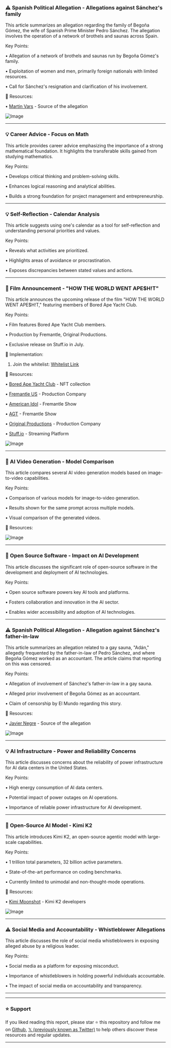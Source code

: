 ### ⚠️  Spanish Political Allegation -  Allegations against Sánchez's family

This article summarizes an allegation regarding the family of Begoña Gómez, the wife of Spanish Prime Minister Pedro Sánchez.  The allegation involves the operation of a network of brothels and saunas across Spain.

Key Points:

• Allegation of a network of brothels and saunas run by Begoña Gómez's family.


• Exploitation of women and men, primarily foreign nationals with limited resources.


• Call for Sánchez's resignation and clarification of his involvement.


🔗 Resources:

• [Martin Vars](https://x.com/martinvars) - Source of the allegation

![Image](https://pbs.twimg.com/amplify_video_thumb/1943545113688322048/img/2i8YHXRsRZsZRF3j.jpg)


---

### 💡  Career Advice -  Focus on Math

This article provides career advice emphasizing the importance of a strong mathematical foundation.  It highlights the transferable skills gained from studying mathematics.

Key Points:

• Develops critical thinking and problem-solving skills.


• Enhances logical reasoning and analytical abilities.


• Builds a strong foundation for project management and entrepreneurship.



---

### 💡  Self-Reflection - Calendar Analysis

This article suggests using one's calendar as a tool for self-reflection and understanding personal priorities and values.


Key Points:

• Reveals what activities are prioritized.


• Highlights areas of avoidance or procrastination.


• Exposes discrepancies between stated values and actions.



---

### 🚀  Film Announcement -  "HOW THE WORLD WENT APE$H!T"

This article announces the upcoming release of the film "HOW THE WORLD WENT APE$H!T," featuring members of Bored Ape Yacht Club.


Key Points:

• Film features Bored Ape Yacht Club members.


• Production by Fremantle, Original Productions.


• Exclusive release on Stuff.io in July.


🚀 Implementation:

1. Join the whitelist: [Whitelist Link](http://bit.ly/44ACC2s)


🔗 Resources:

• [Bored Ape Yacht Club](https://x.com/BoredApeYC) - NFT collection


• [Fremantle US](https://x.com/FremantleUS) - Production Company


• [American Idol](https://x.com/AmericanIdol) - Fremantle Show


• [AGT](https://x.com/AGT) - Fremantle Show


• [Original Productions](https://x.com/OriginalProds) - Production Company


• [Stuff.io](https://x.com/stuff_io) - Streaming Platform


![Image](https://pbs.twimg.com/amplify_video_thumb/1943555246543798272/img/OdSTMbW0sSKETbtB.jpg)


---

### 🤖  AI Video Generation - Model Comparison

This article compares several AI video generation models based on image-to-video capabilities.


Key Points:

• Comparison of various models for image-to-video generation.


• Results shown for the same prompt across multiple models.


• Visual comparison of the generated videos.


🔗 Resources:


![Image](https://pbs.twimg.com/ext_tw_video_thumb/1943719612752793600/pu/img/CEb9znJQjbI_V-vk.jpg)


---

### 🤖 Open Source Software -  Impact on AI Development

This article discusses the significant role of open-source software in the development and deployment of AI technologies.


Key Points:

• Open source software powers key AI tools and platforms.


• Fosters collaboration and innovation in the AI sector.


• Enables wider accessibility and adoption of AI technologies.



---

### ⚠️  Spanish Political Allegation -  Allegation against Sánchez's father-in-law

This article summarizes an allegation related to a gay sauna, "Adán," allegedly frequented by the father-in-law of Pedro Sánchez, and where Begoña Gómez worked as an accountant.  The article claims that reporting on this was censored.


Key Points:

• Allegation of involvement of Sánchez's father-in-law in a gay sauna.


• Alleged prior involvement of Begoña Gómez as an accountant.


• Claim of censorship by El Mundo regarding this story.


🔗 Resources:

• [Javier Negre](https://x.com/javiernegre10) - Source of the allegation

![Image](https://pbs.twimg.com/media/Gvk50GYWEAAITQj?format=jpg&name=900x900)

---

### 💡  AI Infrastructure - Power and Reliability Concerns

This article discusses concerns about the reliability of power infrastructure for AI data centers in the United States.


Key Points:

• High energy consumption of AI data centers.


• Potential impact of power outages on AI operations.


• Importance of reliable power infrastructure for AI development.



---

### 🤖  Open-Source AI Model - Kimi K2

This article introduces Kimi K2, an open-source agentic model with large-scale capabilities.


Key Points:

• 1 trillion total parameters, 32 billion active parameters.


• State-of-the-art performance on coding benchmarks.


• Currently limited to unimodal and non-thought-mode operations.


🔗 Resources:

• [Kimi Moonshot](https://x.com/Kimi_Moonshot) - Kimi K2 developers

![Image](https://pbs.twimg.com/media/GvldjKMXEAAAJ1Z?format=jpg&name=small)


---

### ⚠️  Social Media and Accountability -  Whistleblower Allegations

This article discusses the role of social media whistleblowers in exposing alleged abuse by a religious leader.


Key Points:

• Social media as a platform for exposing misconduct.


• Importance of whistleblowers in holding powerful individuals accountable.


• The impact of social media on accountability and transparency.



---


---

### ⭐️ Support

If you liked reading this report, please star ⭐️ this repository and follow me on [Github](https://github.com/Drix10), [𝕏 (previously known as Twitter)](https://x.com/DRIX_10_) to help others discover these resources and regular updates.

---